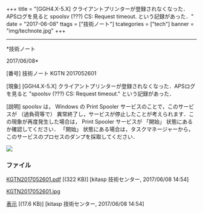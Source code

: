 ﻿+++
title = "[GGH4.X-5.X] クライアントプリンターが登録されなくなった．APSログを見ると spoolsv (???) CS: Request timeout. という記録があった．"
date = "2017-06-08"
ttags = ["技術ノート"]
tcategories = ["tech"]
banner = "img/technote.jpg"
+++

-----------------------------------------------------------------------------------------------------------------------------

*技術ノート

2017/06/08*


[番号]
技術ノート KGTN 2017052601

[現象]
[GGH4.X-5.X]
クライアントプリンターが登録されなくなった．APSログを見ると "spoolsv
(???) CS: Request timeout." という記録があった．

[説明]
spoolsv は， Windows の Print Spooler サービスのことで，このサービスが
（過負荷等で）
異常終了し，サービスが停止したことが考えられます．この現象が再度発生した場合は，
Print Spooler サービスが 「開始」 状態にあるか確認してください．
「開始」
状態にある場合は，タスクマネージャーから，このサービスのプロセスのダンプを採取してください．

![](http://techreport.kitasp.net/attachments/download/3704/KGTN2017052601.jpg)


### ファイル





[KGTN2017052601.pdf](http://techreport.kitasp.net/attachments/download/3703/KGTN2017052601.pdf)
 [(322 KB)] [kitasp 技術センター, 2017/06/08
14:54]

[KGTN2017052601.jpg](http://techreport.kitasp.net/attachments/download/3704/KGTN2017052601.jpg)

[表示](http://techreport.kitasp.net/attachments/3704/KGTN2017052601.jpg "表示")
 [(17.6 KB)] [kitasp 技術センター, 2017/06/08
14:54]
